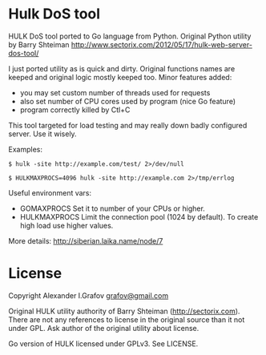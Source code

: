 Hulk DoS tool
=============

HULK DoS tool ported to Go language from Python. 
Original Python utility by Barry Shteiman http://www.sectorix.com/2012/05/17/hulk-web-server-dos-tool/

I just ported utility as is quick and dirty. Original functions names are keeped and original logic mostly keeped too.
Minor features added:

* you may set custom number of threads used for requests
* also set number of CPU cores used by program (nice Go feature)
* program correctly killed by Ctl+C

This tool targeted for load testing and may really down badly configured server. Use it wisely.

Examples:

    $ hulk -site http://example.com/test/ 2>/dev/null

    $ HULKMAXPROCS=4096 hulk -site http://example.com 2>/tmp/errlog

Useful environment vars:

* GOMAXPROCS
  Set it to number of your CPUs or higher.
* HULKMAXPROCS
  Limit the connection pool (1024 by default). To create high load use higher values.

More details: http://siberian.laika.name/node/7 


License
=======

Copyright Alexander I.Grafov <grafov@gmail.com>

Original HULK utility authority of Barry Shteiman (http://sectorix.com). There are not any references to license in the original source than it not under GPL. Ask author of the original utility about license.
 
Go version of HULK licensed under GPLv3. See LICENSE.
